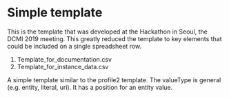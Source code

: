 # Simple template

This is the template that was developed at the Hackathon in Seoul, the DCMI 2019 meeting. 
This greatly reduced the template to key elements that could be included on a single 
spreadsheet row.

1.  Template_for_documentation.csv
1.  Template_for_instance_data.csv

A simple template similar to the profile2 template. The valueType is general (e.g. entity, literal, uri). It has a position for an entity value.
